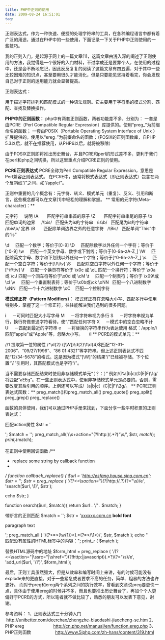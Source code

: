 ```yaml
---
title: PHP中正则的使用
date: 2009-08-24 16:51:01
tag: 
---
```


正则表达式，作为一种快速、便捷的处理字符串的工具，在各种编程语言中都有着广泛的用途，通过在PHP中的一些使用，下面记录一下关于PHP中正则使用的一些技巧。

我的正则入门，是起源于网上的一篇文章[1]，这篇文章由浅入深的阐述了正则使用的方法，我觉得是一个很好的入门材料，不过学成还是要靠个人，在使用的过程中，还是会不断地忘记，因此反反复复的阅读了这篇文章有四五遍，对于其中一些比较困难的知识点，甚至要用很久才能消化，但是只要能见坚持着看完，你会发现自己对于正则的运用能力就会显著提高。

正则表达式：

用于描述字符排列和匹配模式的一种语法规则。它主要用于字符串的模式分割、匹配、查找及替换操作。

**PHP中的正则函数：**
php中有两套正则函数，两者功能差不多，分别为：
一套是由PCRE（Perl Compatible Regular Expression）库提供的。使用“preg_”为前缀命名的函数；
一套由POSIX（Portable Operating System Interface of Unix ）扩展提供的。使用以“ereg_”为前缀命名的函数；（POSIX的正则函数库，自PHP 5.3以后，就不在推荐使用，从PHP6以后，就将被移除）

由于POSIX正则即将推出历史舞台，并且PCRE和perl的形式差不多，更利于我们在perl和php之间切换，所以这里重点介绍PCRE正则的使用。

**PCRE正则表达式**
PCRE全称为Perl Compatible Regular Expression，意思是Perl兼容正则表达式。
在PCRE中，通常将模式表达式（即正则表达式）包含在两个反斜线“/”之间，如“/apple/”。

正则中重要的几个概念有：元字符、转义、模式单元（重复）、反义、引用和断言，这些概念都可以在文章[1]中轻松的理解和掌握。
**
常用的元字符(Meta-character)：**

元字符     说明
\A       匹配字符串串首的原子
\Z       匹配字符串串尾的原子
\b       匹配单词的边界     /\bis/   匹配头为is的字符串   /is\b/   匹配尾为is的字符串   /\bis\b/ 定界
\B       匹配除单词边界之外的任意字符   /\Bis/   匹配单词“This”中的“is”

\d     匹配一个数字；等价于[0-9]
\D     匹配除数字以外任何一个字符；等价于[^0-9]
\w     匹配一个英文字母、数字或下划线；等价于[0-9a-zA-Z_]
\W     匹配除英文字母、数字和下划线以外任何一个字符；等价于[^0-9a-zA-Z_]
\s     匹配一个空白字符；等价于[\f\t\v]
\S     匹配除空白字符以外任何一个字符；等价于[^\f\t\v]
\f     匹配一个换页符等价于 \x0c 或 \cL
匹配一个换行符；等价于 \x0a 或 \cJ
匹配一个回车符等价于\x0d 或 \cM
\t     匹配一个制表符；等价于 \x09\或\cl
\v     匹配一个垂直制表符；等价于\x0b或\ck
\oNN   匹配一个八进制数字
\xNN   匹配一个十六进制数字
\cC    匹配一个控制字符

**模式修正符（Pattern Modifiers）：**
模式修正符在忽略大小写、匹配多行中使用特别多，掌握了这一个修正符，往往能解决我们遇到的很多问题。

i     －可同时匹配大小写字母
M     －将字符串视为多行
S     －将字符串视为单行，换行符做普通字符看待，使“.”匹配任何字符
X     －模式中的空白忽略不计
U     －匹配到最近的字符串
e     －将替换的字符串作为表达使用
格式：/apple/i匹配“apple”或“Apple”等，忽略大小写。     /i
**
PCRE的模式单元：**

//1 提取第一位的属性
/^\d{2} ([\W])\d{2}\\1\d{4}$匹配“12-31-2006”、“09/27/1996”、“86 01 4321”等字符串。但上述正则表达式不匹配“12/34-5678”的格式。这是因为模式“[\W]”的结果“/”已经被存储。下个位置“\1”引用时，其匹配模式也是字符“/”。

当不需要存储匹配结果时使用非存储模式单元“（？：）”
例如/(?:a|b|c)(D|E|F)\\1g/ 将匹配“aEEg”。在一些正则表达式中，使用非存储模式单元是必要的。否则，需要改变其后引用的顺序。上例还可以写成/（a|b|c）(C|E|F)\2g/。
**
PCRE正则表达式函数：**
preg_match()和preg_match_all()
preg_quote()
preg_split()
preg_grep()
preg_replace()

函数的具体使用，我们可以通过PHP手册来找到，下面分享一些平时积累的正则表达式：

匹配action属性
$str = '<form name="adfa" action="asdf.bphp" target=""><form name="bbbb" action="http://www.bac.com/test.php" target="qwerqwerq"><form name="bbbb" action="http.php" target="qwerqwerq">';
$match = '';
preg_match_all('/\s+action=\"(?!http:)(.*?)\"\s/', $str, $match);
print_r($match);

在正则中使用回调函数
/**
* replace some string by callback function
*
*/
function callback_replace() {
$url = 'http://esfang.house.sina.com.cn';
$str = '<form name="adfa" action="asdf.bphp" target=""><form name="bbbb" action="http://www.bac.com/test.php" target="qwerqwerq"><form name="bbbb" action="http.php" target="qwerqwerq">';
$str = preg_replace ( '/(?<=\saction=\")(?!http:)(.*?)(?=\"\s)/e', 'search(\$url, \\1)', $str );

echo $str;
}

function search($url, $match){
return $url . '/' . $match;
}

带断言的正则匹配
$match = '';
$str = '<a href="">xxxxxx.com.cn</a> <b>bold font</b> <p>paragraph text</p>';
preg_match_all ( '/(?<=<(\w{1})>).*(?=<\/\1>)/', $str, $match );
echo "<br />匹配没有属性的HTML标签中的内容：";
print_r ( $match );

替换HTML源码中的地址
$form_html = preg_replace ( '/(?<=\saction=\"|\ssrc=\"|\shref=\")(?!http:|javascript)(.*?)(?=\"\s)/e', 'add_url(\$url, \'\\1\')', $form_html );


最后，正则工具虽然强大，但是从效率和编写时间上来讲，有的时候可能没有explode来的更直接，对于一些紧急或者要求不高的任务，简单、粗暴的方法也许更好。
而对于preg和ereg两个系列之间的执行效率，曾看到文章说preg要更快一点，具体由于使用ereg的时候并不多，而且也要推出历史舞台了，再加个个人更偏好于PCRE的方式，所以笔者就不做比较了，熟悉的朋友可以发表下意见，谢谢。

参考资料：
1、正则表达式三十分钟入门            http://unibetter.com/deerchao/zhengzhe-biaodashi-jiaocheng-se.htm
2、PHP ereg                        http://cn.php.net/manual/en/function.ereg.php
3、PHP正则函数                    http://www.5iphp.com/zh-hans/content/319.html











